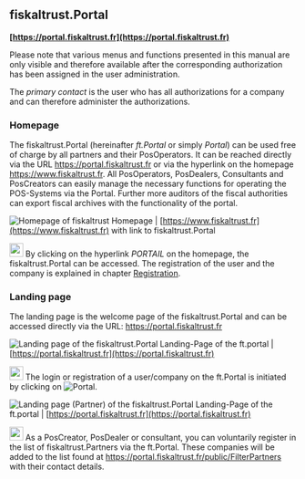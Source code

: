 ## fiskaltrust.Portal
**[https://portal.fiskaltrust.fr](https://portal.fiskaltrust.fr)**

Please note that various menus and functions presented in this manual are only visible and therefore available after the corresponding authorization has been assigned in the user administration.

The _primary contact_ is the user who has all authorizations for a company and can therefore administer the authorizations.

### Homepage
The fiskaltrust.Portal (hereinafter _ft.Portal_ or simply _Portal_) can be used free of charge by all partners and their PosOperators. It can be reached directly via the URL https://portal.fiskaltrust.fr or via the hyperlink on the homepage https://www.fiskaltrust.fr.
All PosOperators, PosDealers, Consultants and PosCreators can easily manage the necessary functions for operating the POS-Systems via the Portal. Further more auditors of the fiscal authorities can export fiscal archives with the functionality of the portal.

![Homepage of fiskaltrust](images/www.fiskaltrust.fr/portal-homepage.png)
Homepage | [https://www.fiskaltrust.fr](https://www.fiskaltrust.fr) with link to fiskaltrust.Portal

<img src="../images/Numbers/circle-1o.svg" width="24px"> By clicking on the hyperlink _PORTAIL_ on the homepage, the fiskaltrust.Portal can be accessed.
The registration of the user and the company is explained in chapter [Registration](registration-login.md#registration).

### Landing page<a name="landing-page"></a>
The landing page is the welcome page of the fiskaltrust.Portal and can be accessed directly via the URL: https://portal.fiskaltrust.fr

![Landing page of the fiskaltrust.Portal](images/www.fiskaltrust.fr/portal-landing-page.png)
Landing-Page of the ft.portal | [https://portal.fiskaltrust.fr](https://portal.fiskaltrust.fr)

<img src="../images/Numbers/circle-1o.svg" width="24px"> The login or registration of a user/company on the ft.Portal is initiated by clicking on ![Portal](../images/Buttons/035.png "Portal").

![Landing page (Partner) of the fiskaltrust.Portal](images//www.fiskaltrust.fr/portal-landing-page-partner.png)
Landing-Page of the ft.portal | [https://portal.fiskaltrust.fr](https://portal.fiskaltrust.fr)

<img src="../images/Numbers/circle-2o.svg" width="24px"> As a PosCreator, PosDealer or consultant, you can voluntarily register in the list of fiskaltrust.Partners via the ft.Portal. These companies will be added to the list found at https://portal.fiskaltrust.fr/public/FilterPartners with their contact details.
